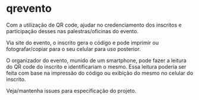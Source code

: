 qrevento
========

Com a utilização de QR code, ajudar no credenciamento dos inscritos e participação desses nas palestras/oficinas do evento.

Via site do evento, o inscrito gera o código e pode imprimir ou fotografar/copiar para o seu celular para uso posterior.

O organizador do evento, munido de um smartphone, pode fazer a leitura do QR code do inscrito e identificariam o mesmo. Essa leitura poderia ser feita com base na impressão do código ou exibição do mesmo no celular do inscrito.

Veja/mantenha issues para especificação do projeto.
